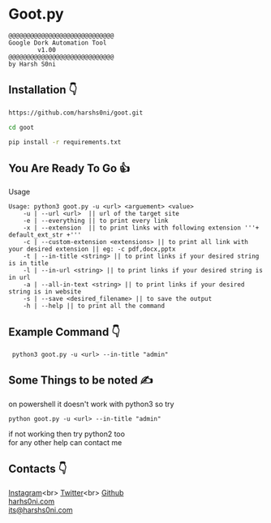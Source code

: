 # Goot.py
```
@@@@@@@@@@@@@@@@@@@@@@@@@@@@@
Google Dork Automation Tool
        v1.00
@@@@@@@@@@@@@@@@@@@@@@@@@@@@@
by Harsh S0ni
```

## Installation :point_down:
```bash
https://github.com/harshs0ni/goot.git
```
```bash
cd goot
```
```bash
pip install -r requirements.txt
```
## You Are Ready To Go :thumbsup:
Usage
```
Usage: python3 goot.py -u <url> <arguement> <value>
    -u | --url <url>  || url of the target site
    -e | --everything || to print every link
    -x | --extension  || to print links with following extension '''+ default_ext_str +'''
    -c | --custom-extension <extensions> || to print all link with your desired extension || eg: -c pdf,docx,pptx
    -t | --in-title <string> || to print links if your desired string is in title 
    -l | --in-url <string> || to print links if your desired string is in url 
    -a | --all-in-text <string> || to print links if your desired string is in website
    -s | --save <desired_filename> || to save the output
    -h | --help || to print all the command
```
## Example Command :point_down:
```
 python3 goot.py -u <url> --in-title "admin"
```

## Some Things to be noted :writing_hand:
on powershell it doesn't work with python3 so try
```
python goot.py -u <url> --in-title "admin"
```
if not working then try python2 too<br>
for any other help can contact me

## Contacts :point_down:

[Instagram](https://instagram.com/harshs0ni__)<br>
[Twitter](https://twitter.com/harshs0ni__)<br>
[Github](https://github.com/harshs0ni)<br>
[harhs0ni.com](https://harshs0ni.com)<br>
its@harshs0ni.com
